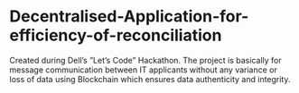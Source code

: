 # Decentralised-Application-for-efficiency-of-reconciliation
Created during Dell’s ”Let’s Code” Hackathon.  The project is basically for message communication between IT applicants without any variance or loss of data using Blockchain which ensures data authenticity and integrity.
